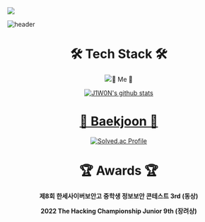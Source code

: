<img src="https://capsule-render.vercel.app/api?type=waving&color=auto&height=200&section=header&text=seonghoon&fontSize=90" />

![header](https://capsule-render.vercel.app/api?type=slice&color=auto&height=300&section=header&text=J1W0N&fontSize=90)




<h1 align="center">🛠 Tech Stack 🛠</h1>

<p align="center">
  <img src="https://img.shields.io/badge/HTML5-E34F26?style=flat-square&logo=HTML5&logoColor=white%22/%3E
  <img src="https://img.shields.io/badge/CSS3-1572B6?style=flat-square&logo=CSS3&logoColor=white%22/%3E
  <img src="https://img.shields.io/badge/JavaScript-F7DF1E?style=flat-square&logo=JavaScript&logoColor=white%22/%3E
  <img src="https://img.shields.io/badge/PHP-777BB4?style=flat-square&logo=PHP&logoColor=white%22/%3E
  <img src="https://img.shields.io/badge/MySQL-4479A1?style=flat-square&logo=MySQL&logoColor=white%22/%3E
</p>

<h1 align="center">🌹 Me 🌹</h1>
<p align="center">
  <a href="https://www.instagram.com/%22%3E<img src="https://img.shields.io/badge/Instagram-E4405F?style=flat-square&logo=Instagram&logoColor=white%22/%3E</a>
  <a href="https://j1w0n-071209.tistory.com/%22%3E<img src="https://img.shields.io/badge/Tistory-000000?style=flat-square&logo=Tistory&logoColor=white%22/%3E</a>
</p>

<div align="center"> 

  ![J1W0N's github stats](https://github-readme-stats.vercel.app/api?username=J1W0N-1209&show_icons=true)

</div>

<h1 align="center">📒 Baekjoon 📒</h1>

<div align="center">

  [![Solved.ac Profile](http://mazassumnida.wtf/api/v2/generate_badge?boj=jiw0n)](https://solved.ac/jiw0n/)

</div>

<div align="center">

<h1 align="center"> 🏆 Awards 🏆</h1>
  <p><strong>제8회 한세사이버보안고 중학생 정보보안 콘테스트 3rd (동상)</strong></p>
  <p><strong>2022 The Hacking Championship Junior 9th (장려상)</strong></p>

</div>
